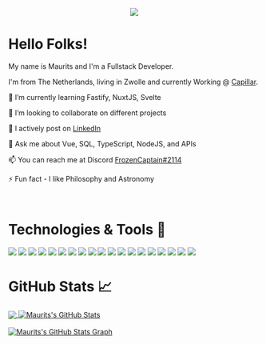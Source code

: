 


<p align="center">
  <a href="https://www.linkedin.com/in/mauritsschuurman/" target="_blank">
    <img src="https://img.shields.io/static/v1?label=|&message=LINKED-IN&color=brightgreen&style=flat-square&logo=linkedin&logo-color=white"/>
  </a>
</p>

# Hello Folks! 

 <p align="left">My name is Maurits and I'm a Fullstack Developer.
  
  I'm from The Netherlands, living in Zwolle and currently Working @ [Capillar](https://capillar.nl).
  
<!--   I am motivated by the power of technology as a tool for positive change, with a background in Math, Physics, and Engineering. -->
</p>



🌱 I’m currently learning Fastify, NuxtJS, Svelte

👯 I’m looking to collaborate on different projects

📝 I actively post on [LinkedIn](https://www.linkedin.com/in/mauritsschuurman/)

👀 Ask me about Vue, SQL, TypeScript, NodeJS, and APIs

📫 You can reach me at Discord [FrozenCaptain#2114](https://discordapp.com/users/169869810421727235/)

⚡ Fun fact  - I like Philosophy and Astronomy

<br>


# Technologies & Tools 🔧
![](https://img.shields.io/badge/Code-HTML5-informational?style=flat-square&logo=html5&logoColor=white&color=brightgreen)
![](https://img.shields.io/badge/Code-CSS3-informational?style=flat-square&logo=css3&logoColor=white&color=brightgreen)
![](https://img.shields.io/badge/Code-TypeScript-informational?style=flat-square&logo=typescript&logoColor=white&color=brightgreen)
![](https://img.shields.io/badge/Code-VueJS-informational?style=flat-square&logo=vuejs&logoColor=white&color=brightgreen)
![](https://img.shields.io/badge/Code-NodeJS-informational?style=flat-square&logo=node.js&logoColor=white&color=brightgreen)
![](https://img.shields.io/badge/Code-Python-informational?style=flat-square&logo=python&logoColor=white&color=brightgreen)
![](https://img.shields.io/badge/Code-C++-informational?style=flat-square&logo=cplusplus&logoColor=white&color=brightgreen)
![](https://img.shields.io/badge/Code-Express-informational?style=flat-square&logo=express&logoColor=white&color=brightgreen)
![](https://img.shields.io/badge/Code-SASS-informational?style=flat-square&logo=sass&logoColor=white&color=brightgreen)
![](https://img.shields.io/badge/Code-Tailwind-informational?style=flat-square&logo=tailwindcss&logoColor=white&color=brightgreen)
![](https://img.shields.io/badge/Database-PostgreSQL-informational?style=flat-square&logo=postgresql&logoColor=white&color=brightgreen)
![](https://img.shields.io/badge/Database-MySQL-informational?style=flat-square&logo=mysql&logoColor=white&color=brightgreen)
![](https://img.shields.io/badge/Tools-Git-informational?style=flat-square&logo=git&logoColor=white&color=brightgreen)
![](https://img.shields.io/badge/Tools-Docker-informational?style=flat-square&logo=docker&logoColor=white&color=brightgreen)
![](https://img.shields.io/badge/Cloud-AWS-informational?style=flat-square&logo=amazon&logoColor=white&color=brightgreen)
![](https://img.shields.io/badge/Cloud-Digital_Ocean-informational?style=flat-square&logo=digitalocean&logoColor=white&color=brightgreen)
![](https://img.shields.io/badge/Shell-Bash-informational?style=flat-square&logo=gnu-bash&logoColor=white&color=brightgreen)
![](https://img.shields.io/badge/OS-Linux-informational?style=flat-square&logo=linux&logoColor=white&color=brightgreen)
![](https://img.shields.io/badge/Editor-VSCode-informational?style=flat-square&logo=visualstudiocode&logoColor=white&color=brightgreen)
<br>

# GitHub Stats 📈
<a href="https://github.com/FrozenCaptain">
  <img align="center" src="https://github-readme-stats.vercel.app/api/top-langs/?username=frozencaptain&count_private=true&hide=less&title_color=d13979&text_color=c9cacc&icon_color=2bbc8a&bg_color=1d1f21&langs_count=3" />
</a>

<a href="https://github.com/FrozenCaptain">
  <img align="center" src="https://github-readme-stats.vercel.app/api?username=frozencaptain&count_private=true&show_icons=true&theme=radical&count_private=true&hide_border=true&custom_title=Maurits%27s%20Github%20Stats" alt="Maurits's GitHub Stats" />
</a>
<br><br>

<a href="https://github.com/FrozenCaptain">
  <img align="center" src="https://github-profile-summary-cards.vercel.app/api/cards/profile-details?username=frozencaptain&count_private=true&theme=radical&hide_border=true" alt="Maurits's GitHub Stats Graph"/>
</a>
<br><br>





